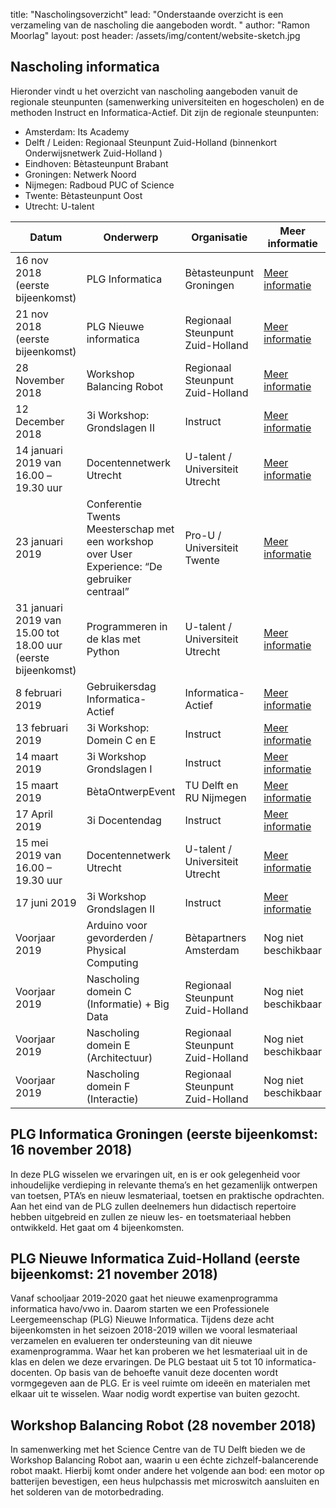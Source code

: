 title: "Nascholingsoverzicht"
lead: "Onderstaande overzicht is een verzameling van de nascholing die aangeboden wordt. "
author: "Ramon Moorlag"
layout: post
header: /assets/img/content/website-sketch.jpg

## Nascholing informatica

Hieronder vindt u het overzicht van nascholing aangeboden vanuit de regionale steunpunten (samenwerking universiteiten en hogescholen) en de methoden Instruct en Informatica-Actief. Dit zijn de regionale steunpunten:
- Amsterdam: Its Academy
- Delft / Leiden: Regionaal Steunpunt Zuid-Holland (binnenkort Onderwijsnetwerk Zuid-Holland )
- Eindhoven: Bètasteunpunt Brabant
- Groningen: Netwerk Noord
- Nijmegen: Radboud PUC of Science
- Twente: Bètasteunpunt Oost
- Utrecht: U-talent

| Datum                                                        | Onderwerp                                                                                      | Organisatie                      | Meer informatie                                                                                        | Locatie        |
|--------------------------------------------------------------|------------------------------------------------------------------------------------------------|----------------------------------|--------------------------------------------------------------------------------------------------------|----------------|
| 16 nov 2018 (eerste bijeenkomst)                             | PLG Informatica                                                                                | Bètasteunpunt Groningen          | [Meer informatie](https://www.rug.nl/sciencelinx/docenten/dots/plg-informatica)                        | Groningen      |
| 21 nov 2018 (eerste bijeenkomst)                             | PLG Nieuwe informatica                                                                         | Regionaal Steunpunt Zuid-Holland | [Meer informatie](https://regionaalsteunpuntzuidholland.nl/cursussen/plg-nieuwe-informatica-2)         | Delft          |
| 28 November 2018                                             | Workshop Balancing Robot                                                                       | Regionaal Steunpunt Zuid-Holland | [Meer informatie](https://regionaalsteunpuntzuidholland.nl/cursussen/workshop-balancing-robot)        | Delft          |
| 12 December 2018                                             | 3i Workshop: Grondslagen II                                                                    | Instruct                         | [Meer informatie](https://www.instruct.nl/voortgezet-onderwijs/informatica-workshop-12-december-2018) | Utrecht        |
| 14 januari 2019 van 16.00 –19.30 uur                         | Docentennetwerk Utrecht                                                                        | U-talent / Universiteit Utrecht  | [Meer informatie](https://u-talent.nl/activiteit/docentennetwerk-informatica-4)                       | Utrecht        |
| 23 januari 2019                                              | Conferentie Twents Meesterschap met een workshop over User Experience: “De gebruiker centraal” | Pro-U / Universiteit Twente      | [Meer informatie](https://www.utwente.nl/nl/lerarenconferentie)                                         | Enschede       |
| 31 januari 2019 van 15.00 tot 18.00 uur (eerste bijeenkomst) | Programmeren in de klas met Python                                                             | U-talent / Universiteit Utrecht  | [Meer informatie](https://u-talent.nl/activiteit/programmeren-klas-python-20)                          | Utrecht        |
| 8 februari 2019                                              | Gebruikersdag Informatica- Actief                                                              | Informatica-Actief               | [Meer informatie](https://informatica-actief.nl)                                                        |                |
| 13 februari 2019                                             | 3i Workshop: Domein C en E                                                                     | Instruct                         | [Meer informatie](https://www.instruct.nl/nascholing/informatica-3i-workshop-13-02-2019-20)            |                |
| 14 maart 2019                                                | 3i Workshop Grondslagen I                                                                      | Instruct                         | [Meer informatie](https://www.instruct.nl/nascholing/informatica-3i-workshop-14-03-2019)               |                |
| 15 maart 2019                                                | BètaOntwerpEvent                                                                               | TU Delft en RU Nijmegen          | [Meer informatie](https://www.ontwerponderwijs.nl/betaontwerpevent)                                    | Utrecht        |
| 17 April 2019                                                | 3i Docentendag                                                                                 | Instruct                         | [Meer informatie](https://www.instruct.nl/methoden/fundament-informatica/#3i-docentendag)              |                |
| 15 mei 2019 van 16.00 – 19.30 uur                            | Docentennetwerk Utrecht                                                                        | U-talent / Universiteit Utrecht  | [Meer informatie](https://u-talent.nl/activiteit/docentennetwerk-informatica-4)                       | Utrecht        |
| 17 juni 2019                                                 | 3i Workshop Grondslagen II                                                                     | Instruct                         | [Meer informatie](https://www.instruct.nl/nascholing/informatica-3i-workshop-17-06-2019)               | Utrecht        |
| Voorjaar 2019                                                | Arduino voor gevorderden / Physical Computing                                                  | Bètapartners Amsterdam           | Nog niet beschikbaar                                                                                   | Amsterdam      |
| Voorjaar 2019                                                | Nascholing domein C (Informatie) + Big Data                                                    | Regionaal Steunpunt Zuid-Holland | Nog niet beschikbaar                                                                                   | Delft / Leiden |
| Voorjaar 2019                                                | Nascholing domein E (Architectuur)                                                             | Regionaal Steunpunt Zuid-Holland | Nog niet beschikbaar                                                                                   | Delft / Leiden |
| Voorjaar 2019                                                | Nascholing domein F (Interactie)                                                               | Regionaal Steunpunt Zuid-Holland | Nog niet beschikbaar                                                                                   | Delft / Leiden |

## PLG Informatica Groningen (eerste bijeenkomst: 16 november 2018)
In deze PLG wisselen we ervaringen uit, en is er ook gelegenheid voor inhoudelijke verdieping in relevante thema’s en het gezamenlijk ontwerpen van toetsen, PTA’s en nieuw lesmateriaal, toetsen en praktische opdrachten. Aan het eind van de PLG zullen deelnemers hun didactisch repertoire hebben uitgebreid en zullen ze nieuw les- en toetsmateriaal hebben ontwikkeld. Het gaat om 4 bijeenkomsten.

## PLG Nieuwe Informatica Zuid-Holland (eerste bijeenkomst: 21 november 2018)
Vanaf schooljaar 2019-2020 gaat het nieuwe examenprogramma informatica havo/vwo in. Daarom starten we een Professionele Leergemeenschap (PLG) Nieuwe Informatica. Tijdens deze acht bijeenkomsten in het seizoen 2018-2019 willen we vooral lesmateriaal verzamelen en evalueren ter ondersteuning van dit nieuwe examenprogramma. Waar het kan proberen we het lesmateriaal uit in de klas en delen we deze ervaringen. De PLG bestaat uit 5 tot 10 informatica-docenten. Op basis van de behoefte vanuit deze docenten wordt vormgegeven aan de PLG. Er is veel ruimte om ideeën en materialen met elkaar uit te wisselen. Waar nodig wordt expertise van buiten gezocht.

## Workshop Balancing Robot (28 november 2018)
In samenwerking met het Science Centre van de TU Delft bieden we de Workshop Balancing Robot aan, waarin u een échte zichzelf-balancerende robot maakt. Hierbij komt onder andere het volgende aan bod: een motor op batterijen bevestigen, een heus hulpchassis met microswitch aansluiten en het solderen van de motorbedrading.
